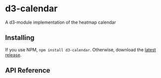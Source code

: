 # d3-calendar

A d3-module implementation of the heatmap calendar

## Installing

If you use NPM, `npm install d3-calendar`. Otherwise, download the [latest release](https://github.com/vanch3d/d3-calendar/releases/latest).

## API Reference

